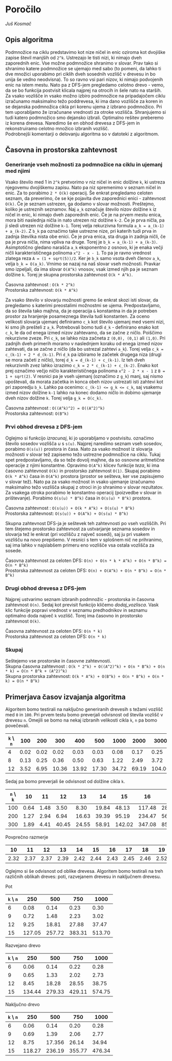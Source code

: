 # Poročilo

*Juš Kosmač*

## Opis algoritma
Podmnožice na ciklu predstavimo kot nize ničel in enic oziroma kot dvojiške zapise števil manjših od `2^k`. Ustrezajo le tisti nizi, ki nimajo dveh zaporednih enic. Vse možne podmnožice shranimo v slovar. Prav tako si shranimo katere podmnožice se ujemajo med sabo (to pomeni, da lahko ti dve množici uporabimo pri ciklih dveh sosednih vozlišč v drevesu in bo unija še vedno neodvisna). To so ravno vsi pari nizov, ki nimajo podvojenih enic na istem mestu. Nato pa z DFS-jem pregledamo celotno drevo - vemo, da se bo funkcija postvisit klicala najprej na otrocih in šele nato na starših. Za vsako vozlišče in vsako možno izbiro podmnožice na pripadajočem ciklu izračunamo maksimalno težo poddrevesa, ki ima dano vozlišče za koren in se dejanska podmnožica cikla pri korenu ujema z izbrano podmnožico. Pri tem uporabljamo že izračunane vrednosti za otroke vozlišča. Shranjujemo si tudi katero podmnožico smo dejansko izbrali. Optimalno rešitev preberemo iz korena drevesa. Naredimo še en obhod drevesa z DFS-jem in rekonstruiramo celotno množico izbranih vozlišč.   
Podrobnejši komentarji o delovanju algoritma so v datoteki z algoritmom. 

## Časovna in prostorska zahtevnost

### Generiranje vseh možnosti za podmnožice na ciklu in ujemanj med njimi
Vsako število med 1 in `2^k` pretvorimo v niz ničel in enic dolžine `k`, ki ustreza njegovemu dvojiškemu zapisu. Nato pa niz spremenimo v seznam ničel in enic. Za to porabimo `2 * O(k)` operacij. Še enkrat pregledamo celoten seznam, da preverimo, če se kje pojavita dve zaporednici enici - zahtevnost `O(k)`. Če je seznam ustrezen, ga dodamo v slovar možnosti. Preštejmo, koliko je ustreznih seznamov. Naj `a_k` označuje število nizov dolžine `k` iz ničel in enic, ki nimajo dveh zaporednih enic. Če je na prvem mestu enica, mora biti naslednja ničla in nato utrezen niz dolžine `k-2`. Če je prva ničla, pa ji sledi utrezen niz dolžine `k-1`. Torej velja rekurzivna formula `a_k = a_(k-1) + a_(k-2)`. Z `b_k` pa označimo take ustrezne nize, pri katerih tudi prva in zadnja številka nista obe enici. Če je prva enica, sta druga in zadnja ničli, če pa je prva ničla, nima vpliva na druge. Torej je `b_k = a_(k-1) + a_(k-3)`. Asimptotično gledano narašča `a_k` eksponentno z osnovo, ki je enaka večji ničli karakterističnega polinoma `x^2 - x - 1`. To pa je ravno vrednost zlatega reza `A = (1 + sqrt(5))/2`. Ker je `b_k` samo vsota dveh členov `a_k`, velja `b_k = O(a_k)`. Vrnimo se nazaj na naš slovar vseh možnosti. Pravkar smo izpeljali, da ima slovar `O(A^k)` vnosov, vsak izmed njih pa je seznam dolžine `k`. Torej je skupna prostorska zahtevnost `O(k * A^k)`.

Časovna zahtevnost : `O(k * 2^k)`  
Prostorska zahtevnost: `O(k * A^k)`

Za vsako število v slovarju možnosti gremo še enkrat skozi isti slovar, da pregledamo s katerimi preostalimi možnostmi se ujema. Predpostavljamo, da so števila tako majhna, da je operacija `&` konstantna in da je potreben prostor za hranjenje posameznega števila tudi konstanten. Za oceno velikosti slovarja ujemanj definiramo `c_k` kot število ujemanj med vsemi nizi, ki smo jih prešteli z `a_k`. Potrebovali bomo tudi `d_k` - definirano enako kot `c_k`, le da od enega izmed nizov zahtevamo, da se začne z ničlo. Poiščimo rekurzivne zveze. Pri `c_k`, se lahko niza začneta z `(0,0), (0,1)` ali `(1,0)`. Pri zadnjih dveh primerih moramo v naslednjem koraku od enega izmed nizov zahtevati, da se začne z ničlo (da bo ustrezal zahtevi `a_k`). Torej velja `c_k = c_(k-1) + 2 * d_(k-1)`. Pri `d_k` pa izbiramo le začetek drugega niza (drugi se mora začeti z ničlo), torej `d_k = d_(k-1) + c_(k-1)`. Iz teh dveh rekurzivnih zvez lahko izrazimo `c_k = 2 * c_(k-1) + c_(k-2)`. Enako kot prej označimo večjo ničlo karakterističnega polinoma `x^2 - 2 * x - 1` z `B = 1 + sqrt(2)`. V resnici pa je vseh ujemanj (označimo z `g_k`) manj, saj nismo upoštevali, da morata začetka in konca obeh nizov ustrezati isti zahtevi kot pri zaporedju `b_k`. Lahko pa ocenimo: `c_(k-1) <= g_k <= c_k`, saj vsakemu izmed nizov dolžine `k-1` lahko na konec dodamo ničlo in dobimo ujemanje dveh nizov dolžine `k`. Torej velja `g_k = O(c_k)`.

Časovna zahtevnost : `O((A^k)^2) = O((A^2)^k)`  
Prostorska zahtevnost: `O(B^k)`  

### Prvi obhod drevesa z DFS-jem
Oglejmo si funkcijo _izracunaj_, ki jo uporabljamo v postvisitu. označimo število sosedov vozlišča _u_ s `s(u)`. Najprej naredimo seznam vseh sosedov, porabimo `O(s(u))` prostora in časa. Nato za vsako možnost iz slovarja možnosti v slovar tež zapisemo težo ustrezne podmnožice na ciklu. Tukaj spet predpostavljamo, da so teže dovolj majhne, da so osnovne aritmetične operacije z njimi konstantne. Opravimo `O(A^k)` klicev funkcije _teza_, ki ima časovno zahtevnost `O(k)` in prostorsko zahtevnost `O(1)`. Skupaj porabimo `O(k * A^k)` časa in `O(A^k)` prostora (prostor se sešteva, ker vse zapisujemo v slovar tež). Nato pa za vsako možnost in vsako ujemanje izračunamo maksimalno težo vozlišča skupaj z otroci in jo shranimo v slovar rezultatov. Za vsakega otroka porabimo le konstantno operacij (poizvedbe v slovar in prištevanje). Porabimo `O(s(u) * B^k)` časa in `O(s(u) * B^k)` prostora. 

Časovna zahtevnost : `O(s(u)) + O(k * A^k) + O(s(u) * B^k)`  
Prostorska zahtevnost: `O(s(u)) + O(A^k) + O(s(u) * B^k)`  

Skupna zahtevnost DFS-ja je seštevek teh zahtevnosti po vseh vozliščih. Pri tem štejemo prostorsko zahtevnost za ustvarjanje seznama sosedov in slovarja tež le enkrat (pri vozlišču z največ sosedi), saj ju pri vsakem vozlišču na novo prepišemo. V resnici s tem v splošnem nič ne prihranimo, saj ima lahko v najslabšem primeru eno vozlišče vsa ostala vozlišča za sosede.

Časovna zahtevnost za celoten DFS: `O(n) + O(n * k * A^k) + O(n * B^k) = O(n * B^k)`  
Prostorska zahtevnost za celoten DFS: `O(n) + O(A^k) + O(n * B^k) = O(n * B^k)`  

### Drugi obhod drevesa z DFS-jem
Najprej ustvarimo seznam izbranih podmnožic - prostorska in časovna zahtevnost `O(n)`. Sedaj kot previsit funkcijo kličemo _dodaj_vozlisca_. Vask klic funkcije popravi vrednost v seznamu predhodnikov in seznamu optimalno doda največ `k` vozlišč. Torej ima časovno in prostorsko zahtevnost `O(k)`. 

Časovna zahtevnost za celoten DFS: `O(n * k)`  
Prostorska zahtevnost za celoten DFS: `O(n * k)`

### Skupaj
Seštejemo vse prostorske in časovne zahtevnosti.  
Skupna časovna zahtevnost : `O(k * 2^k) + O((A^2)^k) + O(n * B^k) + O(n * k) = O(n * B^k + (A^2)^k)`  
Skupna prostorska zahtevnost: `O(k * A^k) + O(B^k) + O(n * B^k) + O(n * k) = O(n * B^k)`

## Primerjava časov izvajanja algoritma
Algoritem bomo testirali na naključno generiranih drevesih s težami vozlišč med `0` in `100`. Pri prvem testu bomo preverjali odvisnost od števila vozlišč v drevesu `n`. Omejili se bomo na nekaj izbranih velikosti cikla `k`, `n` pa bomo povečevali. 

|`k` \ `n`  |100|200|300|400|500|1000|2000|3000|4000|5000|10000|
|---|---|---|---|---|---|---|---|---|---|---|---|
|4   |0.02  |0.02   |0.02  |0.03  |0.03  |0.08  |0.17 |0.25 |0.33 |0.42 |0.86|
|8   |0.13  |0.25   |0.36  |0.50 |0.63  |1.22 |2.49|3.72|5.03 |6.19|12.39|
|12  |3.52  |6.95  |10.36  |13.92  |17.30   |34.72  |69.19 |104.00 |138.13 |173.88|347.22|

Sedaj pa bomo preverjali še odvisnost od dolžine cikla `k`.

|`n` \ `k`  |10|11|12|13|14|15|16|17|18|19|20|
|---|---|---|---|---|---|---|---|---|---|---|---|
|100   |0.64  |1.48   |3.50 |8.30  |19.84  |48.13 |117.48|287.38 |691.20 |1707.73 |4239.50|
|200   |1.27  |2.94  |6.94  |16.63|39.39  |95.19 |234.47|568.94|1382.05 |3424.84|8520.56|
|300  |1.89  |4.41  |40.45  |24.55 |58.91  |142.02 |347.08 |850.58 |2089.97 |5070.50|13066.63|

Povprečno razmerje

|10|11|12|13|14|15|16|17|18|19|
|---|---|---|---|---|---|---|---|---|---|
|2.32 |2.37  |2.37 |2.39  |2.42 |2.44 |2.43|2.45 |2.46 |2.52|

Oglejmo si še odvisnost od oblike drevesa. Algoritem bomo testirali na treh različnih oblikah dreves: poti, razvejanem drevesu in naključnem drevesu.

Pot

|`k` \ `n`  |250|500|750|1000|
|---|---|---|---|---|
|6   |0.08  |0.14  |0.23 |0.30  |
|9   |0.72 |1.48  |2.23 |3.02 |
|12  |9.25  |18.81 |27.88  |37.47|
|15  |127.05 |257.72  |383.31  |513.70  |

Razvejano drevo

|`k` \ `n`  |250|500|750|1000|
|---|---|---|---|---|
|6   |0.06 |0.14  |0.22 |0.28 |
|9   |0.65  |1.33  |2.02  |2.73 |
|12  |8.45 |18.28 |28.55 |38.75 |
|15  |134.44  |279.33 |429.11  |574.75  |

Naključno drevo

|`k` \ `n`  |250|500|750|1000|
|---|---|---|---|---|
|6   |0.06 |0.14  |0.20 |0.28 |
|9   |0.69  |1.39   |2.06 |2.77|
|12  |8.75 |17.356  |26.14 |34.94 |
|15  |118.27 |236.19 |355.77 |476.34 |




